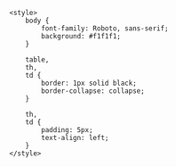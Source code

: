 <html>

<head>
    <script type="text/javascript" src="https://ajax.googleapis.com/ajax/libs/jquery/2.1.0/jquery.min.js"></script>

    <style>
        body {
            font-family: Roboto, sans-serif;
            background: #f1f1f1;
        }

        table,
        th,
        td {
            border: 1px solid black;
            border-collapse: collapse;
        }

        th,
        td {
            padding: 5px;
            text-align: left;
        }
    </style>
</head>

<body onload="getAuthCode();">
    <script type="text/javascript">

        var authCode = getParameterByName('code');
        console.log("get authCode");
        console.log(authCode);
        var errorCode = getParameterByName('error');
        var responseState = getParameterByName('state');
        var errorDescroption = getParameterByName('error_description');
        postPayload =
            "grant_type=authorization_code\n" +
            "&client_id=" + window.opener.client_id + "\n" +
            "&redirect_uri=" + window.opener.redirect_uri + "\n" +
            "&code=" + authCode


        function getAuthCode() {
            getErrorCode(errorCode)
            window.opener.authorization_code = authCode;
            $(".authCode", window.opener.document).text(authCode);
            $("#responseState", window.opener.document).text(responseState);
            $("#tokenPostPayload", window.opener.document).text(postPayload);

        }

        function getErrorCode(err) {
            if (err != "") {
                alert(error_description)
                return
            }
        }

        function getParameterByName(name) {
            name = name.replace(/[\[]/, "\\[").replace(/[\]]/, "\\]");
            var regex = new RegExp("[\\?&]" + name + "=([^&#]*)"),
                results = regex.exec(location.search);
            return results === null ? "" : decodeURIComponent(results[1].replace(/\+/g, " "));
        }




    </script>
    <h2>Authorization Successful.</h2>
    (You can close this window. We'll add the state and authorization code in the address bar of this window to the
    tables on the previous screen.)
</body>

</html>
